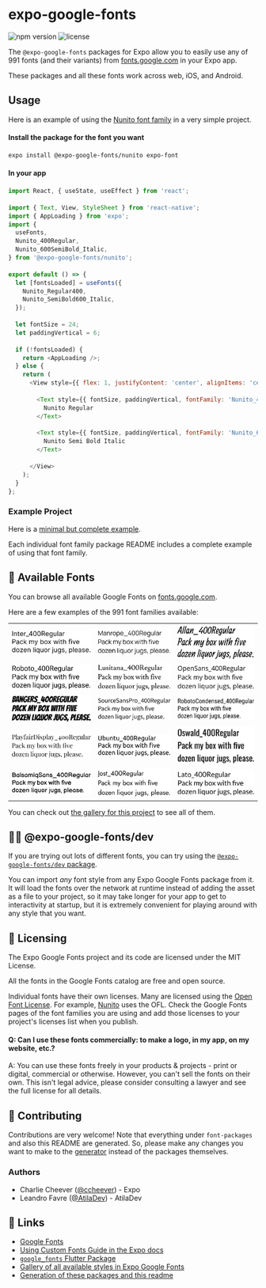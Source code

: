 # expo-google-fonts
  
![npm version](https://flat.badgen.net/npm/v/@expo-google-fonts/dev)
![license](https://flat.badgen.net/github/license/expo/google-fonts)

The `@expo-google-fonts` packages for Expo allow you to easily use 
any of 991 fonts (and their variants) from 
[fonts.google.com](https://fonts.google.com) in your Expo app.

These packages and all these fonts work across web, iOS, and Android.

## Usage

Here is an example of using the [Nunito font family](https://fonts.google.com/specimen/Nunito) in a very simple project.

#### Install the package for the font you want

```sh
expo install @expo-google-fonts/nunito expo-font
```

#### In your app

```js
import React, { useState, useEffect } from 'react';

import { Text, View, StyleSheet } from 'react-native';
import { AppLoading } from 'expo';
import {
  useFonts,
  Nunito_400Regular,
  Nunito_600SemiBold_Italic,
} from '@expo-google-fonts/nunito';

export default () => {
  let [fontsLoaded] = useFonts({
    Nunito_Regular400,
    Nunito_SemiBold600_Italic,
  });

  let fontSize = 24;
  let paddingVertical = 6;

  if (!fontsLoaded) {
    return <AppLoading />;
  } else {
    return (
      <View style={{ flex: 1, justifyContent: 'center', alignItems: 'center' }}>

        <Text style={{ fontSize, paddingVertical, fontFamily: 'Nunito_400Regular' }}>
          Nunito Regular
        </Text>

        <Text style={{ fontSize, paddingVertical, fontFamily: 'Nunito_600SemiBold_Italic' }}>
          Nunito Semi Bold Italic
        </Text>

      </View>
    );
  }
};

```


### Example Project

Here is a [minimal but complete example](https://github.com/expo/google-fonts/tree/master/example).

Each individual font family package README includes a complete example of using that font family.

## 🔡 Available Fonts

You can browse all available Google Fonts on [fonts.google.com](https://fonts.google.com).

Here are a few examples of the 991 font families available:


||||
|-|-|-|
|[![Inter](./font-packages/inter/Inter_400Regular.ttf.png)](https://github.com/expo/google-fonts/tree/master/font-packages/inter#readme)|[![Manrope](./font-packages/manrope/Manrope_400Regular.ttf.png)](https://github.com/expo/google-fonts/tree/master/font-packages/manrope#readme)|[![Allan](./font-packages/allan/Allan_400Regular.ttf.png)](https://github.com/expo/google-fonts/tree/master/font-packages/allan#readme)|
|[![Roboto](./font-packages/roboto/Roboto_400Regular.ttf.png)](https://github.com/expo/google-fonts/tree/master/font-packages/roboto#readme)|[![Lusitana](./font-packages/lusitana/Lusitana_400Regular.ttf.png)](https://github.com/expo/google-fonts/tree/master/font-packages/lusitana#readme)|[![OpenSans](./font-packages/open-sans/OpenSans_400Regular.ttf.png)](https://github.com/expo/google-fonts/tree/master/font-packages/open-sans#readme)|
|[![Bangers](./font-packages/bangers/Bangers_400Regular.ttf.png)](https://github.com/expo/google-fonts/tree/master/font-packages/bangers#readme)|[![SourceSansPro](./font-packages/source-sans-pro/SourceSansPro_400Regular.ttf.png)](https://github.com/expo/google-fonts/tree/master/font-packages/source-sans-pro#readme)|[![RobotoCondensed](./font-packages/roboto-condensed/RobotoCondensed_400Regular.ttf.png)](https://github.com/expo/google-fonts/tree/master/font-packages/roboto-condensed#readme)|
|[![PlayfairDisplay](./font-packages/playfair-display/PlayfairDisplay_400Regular.ttf.png)](https://github.com/expo/google-fonts/tree/master/font-packages/playfair-display#readme)|[![Ubuntu](./font-packages/ubuntu/Ubuntu_400Regular.ttf.png)](https://github.com/expo/google-fonts/tree/master/font-packages/ubuntu#readme)|[![Oswald](./font-packages/oswald/Oswald_400Regular.ttf.png)](https://github.com/expo/google-fonts/tree/master/font-packages/oswald#readme)|
|[![BalsamiqSans](./font-packages/balsamiq-sans/BalsamiqSans_400Regular.ttf.png)](https://github.com/expo/google-fonts/tree/master/font-packages/balsamiq-sans#readme)|[![Jost](./font-packages/jost/Jost_400Regular.ttf.png)](https://github.com/expo/google-fonts/tree/master/font-packages/jost#readme)|[![Lato](./font-packages/lato/Lato_400Regular.ttf.png)](https://github.com/expo/google-fonts/tree/master/font-packages/lato#readme)|


You can check out [the gallery for this project](./GALLERY.md) to see all of them.

## 👩‍💻 @expo-google-fonts/dev


If you are trying out lots of different fonts, you can try using the [`@expo-google-fonts/dev` package](https://github.com/expo/google-fonts/tree/master/font-packages/dev#readme).

You can import *any* font style from any Expo Google Fonts package from it. It will load the fonts
over the network at runtime instead of adding the asset as a file to your project, so it may take longer
for your app to get to interactivity at startup, but it is extremely convenient
for playing around with any style that you want.

## 📖 Licensing

The Expo Google Fonts project and its code are licensed under the MIT License.

All the fonts in the Google Fonts catalog are free and open source.

Individual fonts have their own licenses. Many are licensed using the
[Open Font License](https://scripts.sil.org/cms/scripts/page.php?site_id=nrsi&id=OFL). 
For example, [Nunito](https://fonts.google.com/specimen/Nunito) uses the OFL. 
Check the Google Fonts pages of the font families you are using and add those licenses to
your project's licenses list when you publish.

#### Q: Can I use these fonts commercially: to make a logo, in my app, on my website, etc.?

A: You can use these fonts freely in your products & projects - print or digital, commercial or otherwise. However, you can't sell the fonts on their own. This isn't legal advice, please consider consulting a lawyer and see the full license for all details.

## 🤝 Contributing

Contributions are very welcome! Note that everything under `font-packages` and also this README are generated.
So, please make any changes you want to make to the [generator](https://github.com/expo/google-fonts/tree/master/packages/generator#readme) instead of the packages themselves.

### Authors 

- Charlie Cheever ([@ccheever](https://github.com/ccheever)) - Expo
- Leandro Favre ([@AtilaDev](https://github.com/AtilaDev)) - AtilaDev

## 🔗 Links

- [Google Fonts](https://fonts.google.com)
- [Using Custom Fonts Guide in the Expo docs](https://docs.expo.io/guides/using-custom-fonts/)
- [`google_fonts` Flutter Package](https://pub.dev/packages/google_fonts)
- [Gallery of all available styles in Expo Google Fonts](./GALLERY.md)
- [Generation of these packages and this readme](https://github.com/expo/google-fonts/tree/master/packages/generator#readme)

